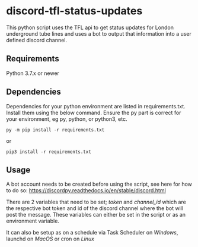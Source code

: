 # discord-tfl-status-updates

This python script uses the TFL api to get status updates for London underground tube lines and uses a bot to output that information into a user defined discord channel.

## Requirements

Python 3.7.x or newer

## Dependencies

Dependencies for your python environment are listed in requirements.txt. Install them using the below command. Ensure the py part is correct for your environment, eg py, python, or python3, etc.

`py -m pip install -r requirements.txt`

or

`pip3 install -r requirements.txt`

## Usage

A bot account needs to be created before using the script, see here for how to do so:
https://discordpy.readthedocs.io/en/stable/discord.html

There are 2 variables that need to be set; _token_ and _channel\_id_ which are the respective bot token and id of the discord channel where the bot will post the message. These variables can either be set in the script or as an environment variable.

It can also be setup as on a schedule via Task Scheduler on *Windows*, launchd on *MacOS* or cron on *Linux*
